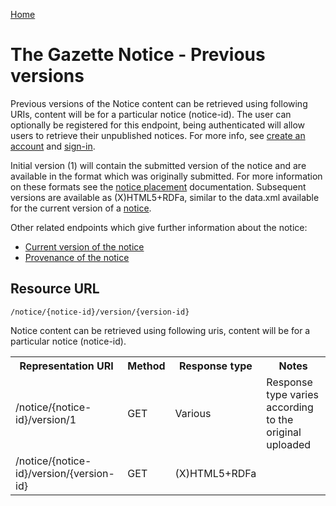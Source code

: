 [Home](../home.md)

# The Gazette Notice - Previous versions #

Previous versions of the Notice content can be retrieved using following URIs, content will be for a particular notice (notice-id). The user can optionally be registered for this endpoint, being authenticated will allow users to retrieve their unpublished notices. For more info, see [create an account](../authentication/registration.md) and [sign-in](../authentication/sign-in.md).

Initial version (1) will contain the submitted version of the notice and are available in the format which was originally submitted. For more information on these formats see the [notice placement](../mygazette/mygazette.md) documentation. Subsequent versions are available as (X)HTML5+RDFa, similar to the data.xml available for the current version of a [notice](notice.md).

Other related endpoints which give further information about the notice:

- [Current version of the notice](notice.md)
- [Provenance of the notice](notice-provenance.md)

## Resource URL ##

`/notice/{notice-id}/version/{version-id}`

Notice content can be retrieved using following uris, content will be for a particular notice (notice-id).
 
<table>
<tr>
	<th>Representation URI</th>
	<th>Method</th>
	<th>Response type</th>
	<th>Notes</th>
</tr>
<tr>
	<td>/notice/{notice-id}/version/1</td>
	<td>GET</td>
	<td>Various</td>
	<td>Response type varies according to the original uploaded</td>
</tr>
<tr>
	<td>/notice/{notice-id}/version/{version-id}</td>
	<td>GET</td>
	<td>(X)HTML5+RDFa</td>
	<td></td>
</tr>
</table>
